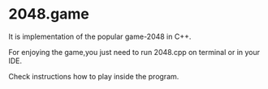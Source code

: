 # 2048.game

It is implementation of the popular game-2048 in C++.

For enjoying the game,you just need to run 2048.cpp on terminal or in your IDE.

Check instructions how to play inside the program.
